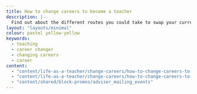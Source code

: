 ```yaml
---
title: How to change careers to become a teacher
description: |-
  Find out about the different routes you could take to swap your current career for the classroom.
layout: "layouts/minimal"
colour: pastel yellow-yellow
keywords:
  - teaching
  - career changer
  - changing careers
  - career
content: 
  - "content/life-as-a-teacher/change-careers/how-to-change-careers-to-become-a-teacher/header" 
  - "content/life-as-a-teacher/change-careers/how-to-change-careers-to-become-a-teacher/article"
  - "content/shared/block-promos/adviser_mailing_events"
---
```

